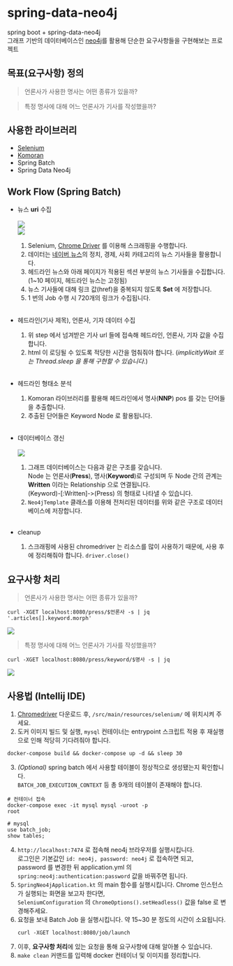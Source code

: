 # spring-data-neo4j
spring boot + spring-data-neo4j<br>
그래프 기반의 데이터베이스인 [neo4j](https://neo4j.com/)를 활용해 단순한 요구사항들을 구현해보는 프로젝트 

## 목표(요구사항) 정의
> 언론사가 사용한 명사는 어떤 종류가 있을까?<br>

> 특정 명사에 대해 어느 언론사가 기사를 작성했을까?

## 사용한 라이브러리
- [Selenium](https://www.selenium.dev/)
- [Komoran](https://docs.komoran.kr/)
- Spring Batch
- Spring Data Neo4j

## Work Flow (Spring Batch)
- 뉴스 **uri** 수집<br><br>
    <img src="https://user-images.githubusercontent.com/17774927/200138166-119a04c4-bcc1-41e6-ba27-f82ba5ddb9f3.png"><br>
    <img src="https://user-images.githubusercontent.com/17774927/200138163-415fe131-ed7c-4ae4-ab9f-1d05c4b5fafc.png">

    1. Selenium, [Chrome Driver](https://chromedriver.chromium.org/downloads) 를 이용해 스크래핑을 수행합니다.
    2. 데이터는 [네이버 뉴스](https://news.naver.com/)의 정치, 경제, 사회 카테고리의 뉴스 기사들을 활용합니다.
    3. 헤드라인 뉴스와 아래 페이지가 적용된 섹션 부분의 뉴스 기사들을 수집합니다. (1~10 페이지, 헤드라인 뉴스는 고정됨)
    4. 뉴스 기사들에 대해 링크 값(href)을 중복되지 않도록 **Set** 에 저장합니다.
    5. 1 번의 Job 수행 시 720개의 링크가 수집됩니다.
<br><br>
- 헤드라인(기사 제목), 언론사, 기자 데이터 수집
    1. 위 step 에서 넘겨받은 기사 url 들에 접속해 헤드라인, 언론사, 기자 값을 수집합니다.
    2. html 이 로딩될 수 있도록 적당한 시간을 멈춰줘야 합니다. (_implicitlyWait 또는 Thread.sleep 을 통해 구현할 수 있습니다._)
<br><br>
- 헤드라인 형태소 분석
    1. Komoran 라이브러리를 활용해 헤드라인에서 명사(**NNP**) pos 를 갖는 단어들을 추출합니다.
    2. 추출된 단어들은 Keyword Node 로 활용됩니다.
<br><br>
- 데이터베이스 갱신<br><br>
    <img src="https://user-images.githubusercontent.com/17774927/200138533-cea46651-d294-426f-b2fe-a5f1cf029753.png">

    1. 그래프 데이터베이스는 다음과 같은 구조를 갖습니다.<br>
  Node 는 언론사(**Press**), 명사(**Keyword**)로 구성되며 두 Node 간의 관계는 **Written** 이라는 Relationship 으로 연결됩니다.<br>
  (Keyword)-[:Written]->(Press) 의 형태로 나타낼 수 있습니다.
    2. `Neo4jTemplate` 클래스를 이용해 전처리된 데이터를 위와 같은 구조로 데이터베이스에 저장합니다.
<br><br>
- cleanup
    1. 스크래핑에 사용된 chromedriver 는 리소스를 많이 사용하기 때문에, 사용 후에 정리해줘야 합니다. `driver.close()`

## 요구사항 처리
> 언론사가 사용한 명사는 어떤 종류가 있을까?
```shell
curl -XGET localhost:8080/press/$언론사 -s | jq '.articles[].keyword.morph'
```
<img src="https://user-images.githubusercontent.com/17774927/200144341-fb9f7589-8db2-463b-8a44-2eb879615faa.png">

> 특정 명사에 대해 어느 언론사가 기사를 작성했을까?
```shell
curl -XGET localhost:8080/press/keyword/$명사 -s | jq
```
<img src="https://user-images.githubusercontent.com/17774927/200144275-ece6078e-c869-4497-921c-01f1c9e9f356.png">

## 사용법 (Intellij IDE)
1. [Chromedriver](https://chromedriver.chromium.org/downloads) 다운로드 후, `/src/main/resources/selenium/` 에 위치시켜 주세요.
2. 도커 이미지 빌드 및 실행, `mysql` 컨테이너는 entrypoint 스크립트 적용 후 재실행으로 인해 적당히 기다려줘야 합니다.
```shell
docker-compose build && docker-compose up -d && sleep 30
```
3. _(Optional)_ spring batch 에서 사용할 테이블이 정상적으로 생성됐는지 확인합니다.<br>
`BATCH_JOB_EXECUTION_CONTEXT` 등 총 9개의 테이블이 존재해야 합니다.
```shell
# 컨테이너 접속
docker-compose exec -it mysql mysql -uroot -p
root
```
```mysql
# mysql
use batch_job;
show tables;
```
4. `http://localhost:7474` 로 접속해 neo4j 브라우저를 실행시킵니다.<br>로그인은 기본값인 `id: neo4j, password: neo4j` 로 접속하면 되고,<br>password 를 변경한 뒤 application.yml 의 `spring:neo4j:authentication:password` 값을 바꿔주면 됩니다.
5. `SpringNeo4jApplication.kt` 의 main 함수를 실행시킵니다. Chrome 인스턴스가 실행되는 화면을 보고자 한다면,<br>`SeleniumConfiguration` 의 `ChromeOptions().setHeadless()` 값을 false 로 변경해주세요.
6. 요청을 보내 Batch Job 을 실행시킵니다. 약 15~30 분 정도의 시간이 소요됩니다. 
    ```shell
    curl -XGET localhost:8080/job/launch
    ```
8. 이후, **요구사항 처리**에 있는 요청을 통해 요구사항에 대해 알아볼 수 있습니다.
9. `make clean` 커맨드를 입력해 docker 컨테이너 및 이미지를 정리합니다.
